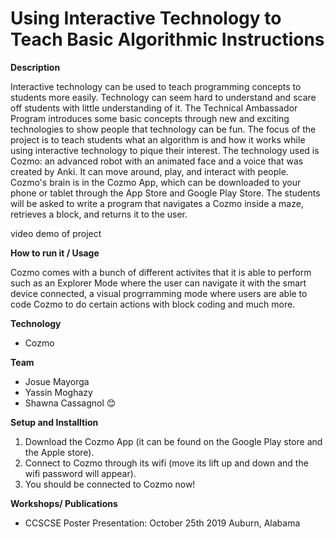 # Using Interactive Technology to Teach Basic Algorithmic Instructions

**Description**

Interactive technology can be used to teach programming concepts to students more easily. Technology can seem hard to understand and scare off students with little understanding of it. The Technical Ambassador Program introduces some basic concepts through new and exciting technologies to show people that technology can be fun. The focus of the project is to teach students what an algorithm is and how it works while using interactive technology to pique their interest. The technology used is Cozmo: an advanced robot with an animated face and a voice that was created by Anki. It can move around, play, and interact with people. Cozmo's brain is in the Cozmo App, which can be downloaded to your phone or tablet through the App Store and Google Play Store. The students will be asked to write a program that navigates a Cozmo inside a maze, retrieves a block, and returns it to the user.

video demo of project

**How to run it / Usage**

Cozmo comes with a bunch of different activites that it is able to perform such as an Explorer Mode where the user can navigate it with the smart device connected, a visual progrramming mode where users are able to code Cozmo to do certain actions with block coding and much more. 


**Technology** 
+ Cozmo

**Team**
+ Josue Mayorga
+ Yassin Moghazy
+ Shawna Cassagnol :blush:

**Setup and Installtion** 

1. Download the Cozmo App (it can be found on the Google Play store and the Apple store).
2. Connect to Cozmo through its wifi (move its lift up and down and the wifi password will appear).
3. You should be connected to Cozmo now!

**Workshops/ Publications**
+ CCSCSE Poster Presentation: October 25th 2019 Auburn, Alabama 
 
